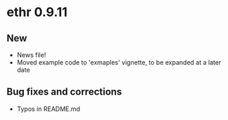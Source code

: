 # ethr 0.9.11

## New

* News file!
* Moved example code to 'exmaples' vignette, to be expanded at a later date

## Bug fixes and corrections

* Typos in README.md
